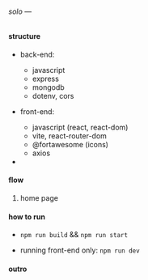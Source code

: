 ###### solo —

#### structure

- back-end:
  - javascript
  - express
  - mongodb
  - dotenv, cors

- front-end:  
  - javascript (react, react-dom)
  - vite, react-router-dom
  - @fortawesome (icons)
  - axios

-

#### flow

1. home page


#### how to run

- `npm run build` && `npm run start`

- running front-end only: `npm run dev`

#### outro